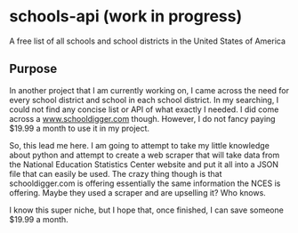 # schools-api (work in progress)
A free list of all schools and school districts in the United States of America

## Purpose
In another project that I am currently working on, I came across the need for every school district and school in each school district. In my searching, I could not find any concise list or API of what exactly I needed. I did come across a www.schooldigger.com though. However, I do not fancy paying $19.99 a month to use it in my project. 

So, this lead me here. I am going to attempt to take my little knowledge about python and attempt to create a web scraper that will take data from the National Education Statistics Center website and put it all into a JSON file that can easily be used. The crazy thing though is that schooldigger.com is offering essentially the same information the NCES is offering. Maybe they used a scraper and are upselling it? Who knows.

I know this super niche, but I hope that, once finished, I can save someone $19.99 a month.
